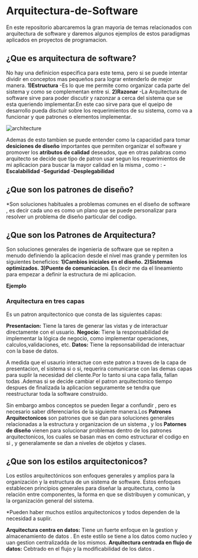 # Arquitectura-de-Software
En este repositorio abarcaremos la gran mayoria de temas relacionados con arquitectura de software y daremos algunos ejemplos de estos paradigmas aplicados en proyectos de programacion.

## ¿Que es arquitectura de software? 
No hay una definicion especifica para este tema, pero si se puede intentar dividir en conceptos mas pequeños para lograr entenderlo de mejor manera.
**1)Estructura**
-Es lo que me permite como organizar cada parte del sistema y como se complementan entre si.
**2)Razonar**
-La Arquitectura de software sirve para poder discutir y razonzar a cerca  del sistema que se esta queriendo implementar.En este cao sirve para que el queipo de desarrollo pueda disctuir  sobre los requerimientos de su sistema, como va a funcionar y que patrones o elementos implementar.

![architecture](https://github.com/Luiscvj/Arquitectura-de-Software/assets/130381389/b4b79e1b-836e-44cf-bb88-faa562b883ce)

Ademas de esto tambien se  puede entender como la capacidad para tomar **desiciones de diseño**  importantes que permiten organizar el software y promover los **atributos de calidad** deseados, que en otras palabras como arquitecto se decide que tipo de patron usar segun los requerimientos de mi aplicacion para buscar  la mayor calidad  en la misma , como :
**-Escalabilidad**
**-Seguridad**
**-Desplegabilidad**


 ## ¿Que son los patrones de diseño?
*Son  soluciones habituales a problemas comunes  en el diseño de software , es decir cada uno es como un plano que se puede personalizar para resolver un problema de diseño particular del codigo.
## ¿Que son los Patrones de Arquitectura?
Son soluciones  generales  de ingenieria de software que se repiten a menudo  definiendo  la aplicacion desde el nivel mas grande y permiten los siguientes beneficios:
**1)Cambios iniciales en el diseño.**
**2)Sistemas optimizados.**
**3)Puente de comunicacion.**
Es decir me da el lineamiento para empezar a definir la estructura de mi aplicacion.

**Ejemplo**

### Arquitectura en tres capas 

Es un patron arquitectonico que consta de las siguientes capas:

**Presentacion:** Tiene la tares de generar las vistas y de interactuar directamente con el usuario.
**Negocio:** Tiene la responsabilidad  de implementar la lógica  de negocio, como implementar operaciones, calculos,validaciones, etc.
**Datos:**  Tiene la repsonsabilidad  de interactuar con la base de datos.

A medida que el usaurio interactue con este patron a traves de la capa de presentacion, el sistema si o si, requerira comunicarse con las demas capas para suplir la necesidad del cliente.Por lo tanto si una capa falla, fallan todas .Ademas si se decide cambiar el patron arquitectonico tiempo despues de finalizada la aplicacion seguramente se tendra que reestructurar toda la software construido.


Sin embargo ambos conceptos se pueden llegar a confundir , pero es necesario saber diferenciarlos de la siguiente manera.Los **Patrones Arquitectonicos** son patrones que se dan para soluciones generales relacionadas a la estructura y organizacion de un sistema ,  y los **Patornes de diseño** vienen para solucionar problemas dentro de los patrones arquitectonicos, los cuales se basan mas en como estructurar el codigo en si , y generalamente se dan a niveles de objetos y clases.


## ¿Que son los estilos arquitectonicos?

Los estilos arquitectónicos son enfoques generales y amplios para la organización y la estructura de un sistema de software. Estos enfoques establecen principios generales para diseñar la arquitectura, como la relación entre componentes, la forma en que se distribuyen y comunican, y la organización general del sistema.

*Pueden haber muchos estilos arquitectonicos y todos dependen  de la necesidad a suplir.

**Arquitectura centra en datos:** Tiene un fuerte enfoque en la gestion y almacenamiento de datos . En este estilo se tiene a los datos como nucleo y uan gestion centralizadda de los mismos.
**Arquitectura centrada en flujo de datos:** Cebtrado en el flujo y la modificabilidad de los datos .











 

